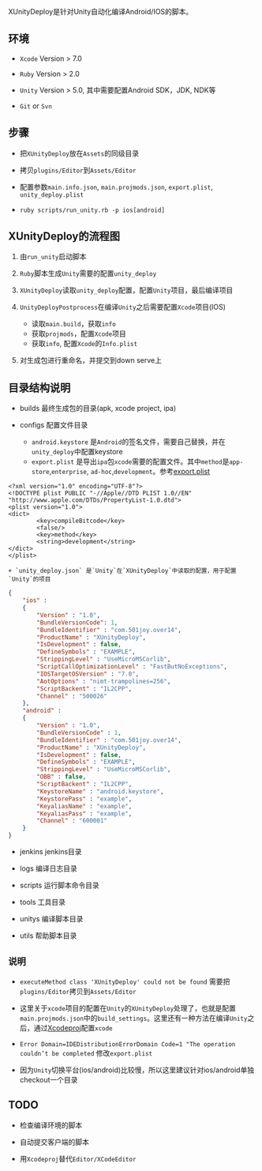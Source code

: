 XUnityDeploy是针对Unity自动化编译Android/IOS的脚本。

## 环境

* `Xcode` Version > 7.0

* `Ruby` Version > 2.0

* `Unity` Version > 5.0, 其中需要配置Android SDK，JDK, NDK等

* `Git` or `Svn`

## 步骤

* 把`XUnityDeploy`放在`Assets`的同级目录

* 拷贝`plugins/Editor`到`Assets/Editor`

* 配置参数`main.info.json`, `main.projmods.json`, `export.plist`, `unity_deploy.plist`
* `ruby scripts/run_unity.rb -p ios[android]`

## XUnityDeploy的流程图

1. 由`run_unity`启动脚本
2. `Ruby`脚本生成`Unity`需要的配置`unity_deploy`
3. `XUnityDeploy`读取`unity_deploy`配置，配置`Unity`项目，最后编译项目
4. `UnityDeployPostprocess`在编译`Unity`之后需要配置`Xcode`项目(IOS)

    * 读取`main.build`，获取`info`
    * 获取`projmods`，配置`Xcode`项目
    * 获取`info`, 配置`Xcode`的`Info.plist`

5. 对生成包进行重命名，并提交到down serve上

## 目录结构说明

* builds 最终生成包的目录(apk, xcode project, ipa)

* configs 配置文件目录
    + `android.keystore` 是`Android`的签名文件，需要自己替换，并在`unity_deploy`中配置keystore
    + `export.plist` 是导出`ipa`包`xcode`需要的配置文件。其中`method`是`app-store`,`enterprise`, `ad-hoc`,`development`。参考[export.plist][export]

```plist
<?xml version="1.0" encoding="UTF-8"?>
<!DOCTYPE plist PUBLIC "-//Apple//DTD PLIST 1.0//EN" "http://www.apple.com/DTDs/PropertyList-1.0.dtd">
<plist version="1.0">
<dict>
		<key>compileBitcode</key>
		<false/>
        <key>method</key>
        <string>development</string>
</dict>
</plist>
```    

    + `unity_deploy.json` 是`Unity`在`XUnityDeploy`中读取的配置，用于配置`Unity`的项目

```json
{
    "ios" :
    {
        "Version" : "1.0",
        "BundleVersionCode": 1,
        "BundleIdentifier" : "com.501joy.over14",
        "ProductName" : "XUnityDeploy",
        "IsDevelopment" : false,
        "DefineSymbols" : "EXAMPLE",
        "StrippingLevel" : "UseMicroMSCorlib",
        "ScriptCallOptimizationLevel" : "FastButNoExceptions",
        "IOSTargetOSVersion" : "7.0",
        "AotOptions" : "nimt-trampolines=256",
        "ScriptBackent" : "IL2CPP",
        "Channel" : "500026"
    },
    "android" :
    {
        "Version" : "1.0",
        "BundleVersionCode" : 1,
        "BundleIdentifier" : "com.501joy.over14",
        "ProductName" : "XUnityDeploy",
        "IsDevelopment" : false,
        "DefineSymbols" : "EXAMPLE",
        "StrippingLevel" : "UseMicroMSCorlib",
        "OBB" : false,
        "ScriptBackent" : "IL2CPP",
        "KeystoreName" : "android.keystore",
        "KeystorePass" : "example",
        "KeyaliasName" : "example",
        "KeyaliasPass" : "example",        
        "Channel" : "600001"
    }
}
```


* jenkins jenkins目录

* logs 编译日志目录 

* scripts 运行脚本命令目录

* tools 工具目录

* unitys 编译脚本目录

* utils 帮助脚本目录


## `说明`
* `executeMethod class 'XUnityDeploy' could not be found` 需要把`plugins/Editor`拷贝到`Assets/Editor`

* 这里关于`xcode`项目的配置在`Unity`的`XUnityDeploy`处理了，也就是配置`main.projmods.json`中的`build_settings`。这里还有一种方法在编译`Unity`之后，通过[Xcodeproj][url]配置`xcode`

* `Error Domain=IDEDistributionErrorDomain Code=1 "The operation couldn’t be completed` 修改`export.plist`

* 因为`Unity`切换平台(ios/android)比较慢，所以这里建议针对ios/android单独checkout一个目录


## TODO

* 检查编译环境的脚本

* 自动提交客户端的脚本

* 用`Xcodeproj`替代`Editor/XCodeEditor`

[url]: https://github.com/CocoaPods/Xcodeproj
[export]: http://www.matrixprojects.net/p/xcodebuild-export-options-plist/
